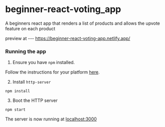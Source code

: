 # beginner-react-voting_app
A beginners react app that renders a list of products and allows the upvote feature on each product

preview at --- https://beginner-react-voting-app.netlify.app/

### Running the app

1. Ensure you have `npm` installed.

Follow the instructions for your platform [here](https://github.com/npm/npm).

2. Install `http-server`

````
npm install
````

3. Boot the HTTP server

````
npm start
````

The server is now running at [localhost:3000](localhost:3000)
